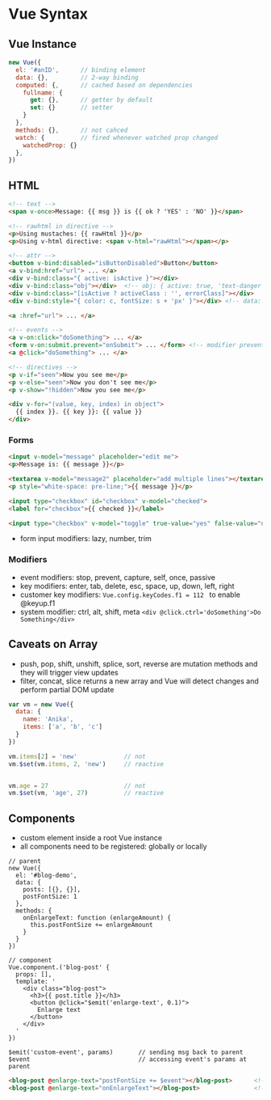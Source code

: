 # Vue Syntax
## Vue Instance
```js
new Vue({
  el: '#anID',      // binding element
  data: {},         // 2-way binding
  computed: {,      // cached based on dependencies
    fullname: {
      get: {},      // getter by default
      set: {}       // setter
    }
  },
  methods: {},      // not cahced
  watch: {          // fired whenever watched prop changed
    watchedProp: {} 
  },                 
})
```


## HTML
```html
<!-- text -->
<span v-once>Message: {{ msg }} is {{ ok ? 'YES' : 'NO' }}</span>

<!-- rawhtml in directive -->
<p>Using mustaches: {{ rawHtml }}</p>
<p>Using v-html directive: <span v-html="rawHtml"></span></p>

<!-- attr -->
<button v-bind:disabled="isButtonDisabled">Button</button>
<a v-bind:href="url"> ... </a>
<div v-bind:class="{ active: isActive }"></div>
<div v-bind:class="obj"></div>  <!-- obj: { active: true, 'text-danger': false } -->
<div v-bind:class="[isActive ? activeClass : '', errorClass]"></div>
<div v-bind:style="{ color: c, fontSize: s + 'px' }"></div> <!-- data: { c: 'red', s: 30 }  -->

<a :href="url"> ... </a>

<!-- events -->
<a v-on:click="doSomething"> ... </a>
<form v-on:submit.prevent="onSubmit"> ... </form> <!-- modifier prevent calls event.preventDefault() on event -->
<a @click="doSomething"> ... </a>

<!-- directives -->
<p v-if="seen">Now you see me</p>
<p v-else="seen">Now you don't see me</p>
<p v-show="!hidden">Now you see me</p>

<div v-for="(value, key, index) in object">
  {{ index }}. {{ key }}: {{ value }}
</div>
```

### Forms
```html
<input v-model="message" placeholder="edit me">
<p>Message is: {{ message }}</p>

<textarea v-model="message2" placeholder="add multiple lines"></textarea>
<p style="white-space: pre-line;">{{ message }}</p>

<input type="checkbox" id="checkbox" v-model="checked">
<label for="checkbox">{{ checked }}</label>

<input type="checkbox" v-model="toggle" true-value="yes" false-value="no">  <!-- vm.toggle === 'yes' when checked -->
```

* form input modifiers: lazy, number, trim

### Modifiers
* event modifiers: stop, prevent, capture, self, once, passive
* key modifiers: enter, tab, delete, esc, space, up, down, left, right
* customer key modifiers: ```Vue.config.keyCodes.f1 = 112 ``` to enable @keyup.f1
* system modifier: ctrl, alt, shift, meta  ```<div @click.ctrl='doSomething'>Do Something</div>```


## Caveats on Array
* push, pop, shift, unshift, splice, sort, reverse are mutation methods and they will trigger view updates
* filter, concat, slice returns a new array and Vue will detect changes and perform partial DOM update

```js
var vm = new Vue({
  data: {
    name: 'Anika',
    items: ['a', 'b', 'c']
  }
})

vm.items[2] = 'new'             // not
vm.$set(vm.items, 2, 'new')     // reactive


vm.age = 27                     // not
vm.$set(vm, 'age', 27)          // reactive
```


## Components
* custom element inside a root Vue instance
* all components need to be registered: globally or locally
```
// parent
new Vue({
  el: '#blog-demo',
  data: {
    posts: [{}, {}],
    postFontSize: 1
  },
  methods: {
    onEnlargeText: function (enlargeAmount) {
      this.postFontSize += enlargeAmount
    }
  }  
})

// component
Vue.component.('blog-post' {
  props: [],
  template: '
    <div class="blog-post">
      <h3>{{ post.title }}</h3>
      <button @click="$emit('enlarge-text', 0.1)">
        Enlarge text
      </button>
    </div>  
  ' 
})

$emit('custom-event', params)       // sending msg back to parent
$event                              // accessing event's params at parent
```

```html
<blog-post @enlarge-text="postFontSize += $event"></blog-post>      <!-- handle at declaration -->
<blog-post @enlarge-text="onEnlargeText"></blog-post>               <!-- handle with a parent method -->
```


